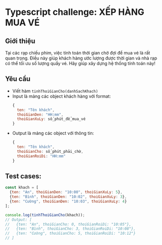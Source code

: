 # Typescript challenge: XẾP HÀNG MUA VÉ

## Giới thiệu
Tại các rạp chiếu phim, việc tính toán thời gian chờ đợi để mua vé là rất quan trọng. Điều này giúp khách hàng ước lượng được thời gian và nhà rạp có thể tối ưu số lượng quầy vé. Hãy giúp xây dựng hệ thống tính toán này!

## Yêu cầu
- Viết hàm `tinhThoiGianCho(danhSachKhach)` 
- Input là mảng các object khách hàng với format:
  ```javascript
  {
    ten: "Tên khách",
    thoiGianDen: "HH:mm",
    thoiGianXuLy: số_phút_để_mua_vé
  }
  ```
- Output là mảng các object với thông tin:
  ```javascript
  {
    ten: "Tên khách",
    thoiGianCho: số_phút_phải_chờ,
    thoiGianRoiDi: "HH:mm"
  }
  ```

## Test cases:
```javascript
const khach = [
  {ten: "An", thoiGianDen: "10:00", thoiGianXuLy: 5},
  {ten: "Bình", thoiGianDen: "10:02", thoiGianXuLy: 3},
  {ten: "Cường", thoiGianDen: "10:03", thoiGianXuLy: 4}
];

console.log(tinhThoiGianCho(khach));
// Output: [
//   {ten: "An", thoiGianCho: 0, thoiGianRoiDi: "10:05"},
//   {ten: "Bình", thoiGianCho: 3, thoiGianRoiDi: "10:08"},
//   {ten: "Cường", thoiGianCho: 5, thoiGianRoiDi: "10:12"}
// ]
```